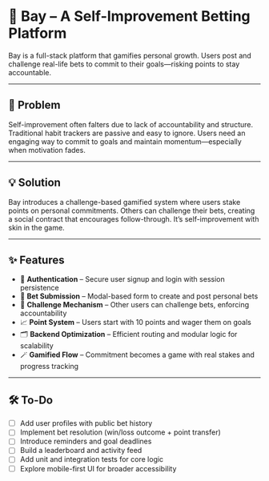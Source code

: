 # 🧠 Bay – A Self-Improvement Betting Platform

Bay is a full-stack platform that gamifies personal growth. Users post and challenge real-life bets to commit to their goals—risking points to stay accountable.

---

## 🧩 Problem

Self-improvement often falters due to lack of accountability and structure. Traditional habit trackers are passive and easy to ignore. Users need an engaging way to commit to goals and maintain momentum—especially when motivation fades.

---

## 💡 Solution

Bay introduces a challenge-based gamified system where users stake points on personal commitments. Others can challenge their bets, creating a social contract that encourages follow-through. It’s self-improvement with skin in the game.

---

## ✨ Features

- 🔐 **Authentication** – Secure user signup and login with session persistence
- 🎯 **Bet Submission** – Modal-based form to create and post personal bets
- 💬 **Challenge Mechanism** – Other users can challenge bets, enforcing accountability
- 📈 **Point System** – Users start with 10 points and wager them on goals
- 🗂 **Backend Optimization** – Efficient routing and modular logic for scalability
- 🪄 **Gamified Flow** – Commitment becomes a game with real stakes and progress tracking

---

## 🛠️ To-Do

- [ ] Add user profiles with public bet history
- [ ] Implement bet resolution (win/loss outcome + point transfer)
- [ ] Introduce reminders and goal deadlines
- [ ] Build a leaderboard and activity feed
- [ ] Add unit and integration tests for core logic
- [ ] Explore mobile-first UI for broader accessibility
